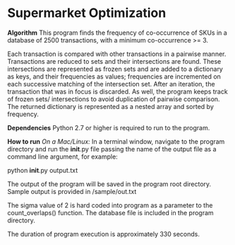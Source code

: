 Supermarket Optimization
========================

**Algorithm**
This program finds the frequency of co-occurrence of SKUs in a database of
2500 transactions, with a minimum co-occurrence >= 3.

Each transaction is compared with other transactions in a pairwise manner.
Transactions are reduced to sets and their intersections are found.
These intersections are represented as frozen sets and are added to a dictionary
as keys, and their frequencies as values; frequencies are incremented
on each successive matching of the intersection set. After an iteration,
the transaction that was in focus is discarded. As well, the program keeps
track of frozen sets/ intersections to avoid duplication of pairwise comparison.
The returned dictionary is represented as a nested array and sorted by
frequency.

**Dependencies**
Python 2.7 or higher is required to run to the program.

**How to run**
*On a Mac/Linux:*
In a terminal window, navigate to the program directory and run
the __init__.py file passing the name of the output file as a command line
argument, for example:

python __init__.py output.txt

The output of the program will be saved in the program root directory. Sample
output is provided in /sample/out.txt

The sigma value of 2 is hard coded into program as a parameter to the
count_overlaps() function. The database file is included in the program
directory.

The duration of program execution is approximately 330 seconds.
